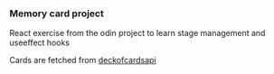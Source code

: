 ### Memory card project

React exercise from the odin project to learn stage management and useeffect hooks

Cards are fetched from [deckofcardsapi](https://deckofcardsapi.com)